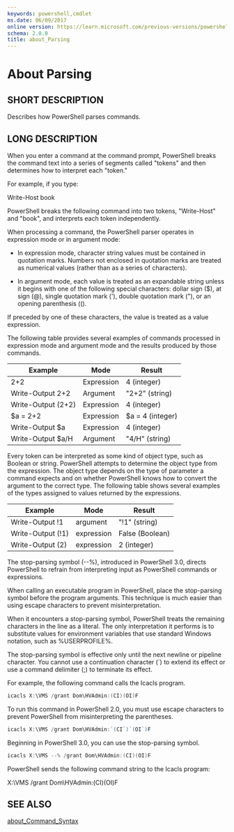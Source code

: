 ```yaml
---
keywords: powershell,cmdlet
ms.date: 06/09/2017
online version: https://learn.microsoft.com/previous-versions/powershell/module/microsoft.powershell.core/about/about_parsing?view=powershell-5.0&WT.mc_id=ps-gethelp
schema: 2.0.0
title: about_Parsing
---
```

# About Parsing

## SHORT DESCRIPTION
Describes how PowerShell parses commands.

## LONG DESCRIPTION

When you enter a command at the command prompt, PowerShell breaks the command
text into a series of segments called "tokens" and then determines how to
interpret each "token."

For example, if you type:

Write-Host book

PowerShell breaks the following command into two tokens, "Write-Host" and
"book", and interprets each token independently.

When processing a command, the PowerShell parser operates in expression mode
or in argument mode:

- In expression mode, character string values must be contained in
  quotation marks. Numbers not enclosed in quotation marks are treated as
  numerical values (rather than as a series of characters).

- In argument mode, each value is treated as an expandable string unless it
  begins with one of the following special characters: dollar sign (\$), at
  sign (@), single quotation mark (\'), double quotation mark (\"), or an
  opening parenthesis (\().

If preceded by one of these characters, the value is treated as a value
expression.

The following table provides several examples of commands processed in
expression mode and argument mode and the results produced by those
commands.

|Example            |Mode        | Result           |
|------------------ |----------  | ---------------- |
|2+2                |Expression  | 4 (integer)      |
|Write-Output 2+2   |Argument    | "2+2" (string)   |
|Write-Output (2+2) |Expression  | 4 (integer)      |
|\$a = 2+2          |Expression  | \$a = 4 (integer)|
|Write-Output $a    |Expression  | 4 (integer)      |
|Write-Output $a/H  |Argument    | "4/H" (string)   |

Every token can be interpreted as some kind of object type, such as Boolean
or string. PowerShell attempts to determine the object type from the
expression. The object type depends on the type of parameter a command
expects and on whether PowerShell knows how to convert the argument to the
correct type. The following table shows several examples of the types
assigned to values returned by the expressions.

|Example            |Mode        | Result         |
|------------------ |----------  | ---------------|
|Write-Output !1    |argument    | "!1" (string)  |
|Write-Output (!1)  |expression  | False (Boolean)|
|Write-Output (2)   |expression  | 2 (integer)    |

The stop-parsing symbol (--%), introduced in PowerShell 3.0, directs
PowerShell to refrain from interpreting input as PowerShell commands or
expressions.

When calling an executable program in PowerShell, place the stop-parsing
symbol before the program arguments. This technique is much easier than
using escape characters to prevent misinterpretation.

When it encounters a stop-parsing symbol, PowerShell treats the remaining
characters in the line as a literal. The only interpretation it performs is
to substitute values for environment variables that use standard Windows
notation, such as %USERPROFILE%.

The stop-parsing symbol is effective only until the next newline or
pipeline character. You cannot use a continuation character (`) to extend
its effect or use a command delimiter (;) to terminate its effect.

For example, the following command calls the Icacls program.

```powershell
icacls X:\VMS /grant Dom\HVAdmin:(CI)(OI)F
```

To run this command in PowerShell 2.0, you must use escape characters to
prevent PowerShell from misinterpreting the parentheses.

```powershell
icacls X:\VMS /grant Dom\HVAdmin:`(CI`)`(OI`)F
```

Beginning in PowerShell 3.0, you can use the stop-parsing symbol.

```powershell
icacls X:\VMS --% /grant Dom\HVAdmin:(CI)(OI)F
```

PowerShell sends the following command string to the Icacls program:

X:\VMS /grant Dom\HVAdmin:(CI)(OI)F

## SEE ALSO

[about_Command_Syntax](about_Command_Syntax.md)
